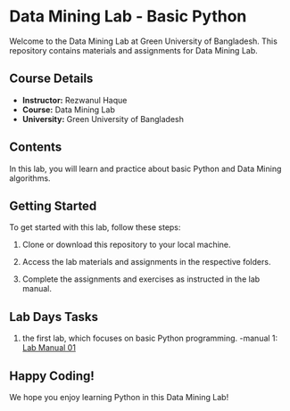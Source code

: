 # Data Mining Lab - Basic Python

Welcome to the Data Mining Lab at Green University of Bangladesh. This repository contains materials and assignments for Data Mining Lab. 
## Course Details

- **Instructor:** Rezwanul Haque
- **Course:** Data Mining Lab
- **University:** Green University of Bangladesh

## Contents

In this lab, you will learn and practice about basic Python and Data Mining algorithms.

## Getting Started

To get started with this lab, follow these steps:

1. Clone or download this repository to your local machine.

2. Access the lab materials and assignments in the respective folders.

3. Complete the assignments and exercises as instructed in the lab manual.

## Lab Days Tasks
1. the first lab, which focuses on basic Python programming. -manual 1: [Lab Manual 01](https://greenedubd-my.sharepoint.com/:b:/g/personal/nahid_201902073_green_ac_bd/EdKtFIxRxi1Esvy8nZf2Ei0Bnl14KCjTrGoxmz1xloqhnA?e=zKtBzV)

## Happy Coding!
We hope you enjoy learning Python in this Data Mining Lab!
